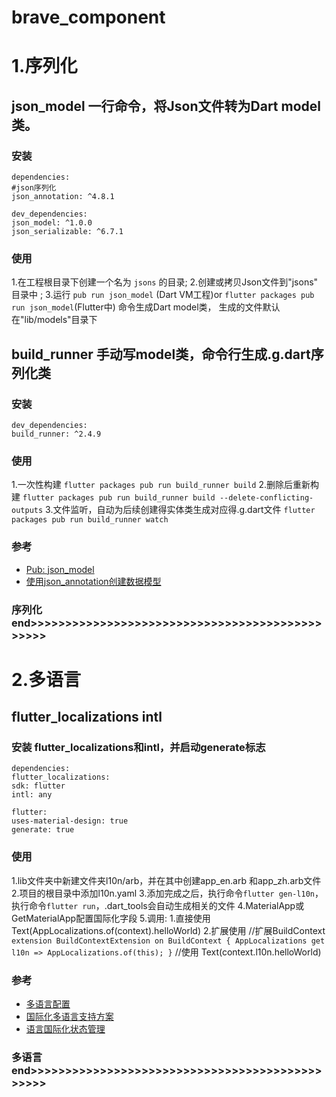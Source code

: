 # brave_component

# 1.序列化
## json_model 一行命令，将Json文件转为Dart model类。

### 安装

    dependencies:
    #json序列化
    json_annotation: ^4.8.1
    
    dev_dependencies:
    json_model: ^1.0.0
    json_serializable: ^6.7.1

### 使用

1.在工程根目录下创建一个名为 `jsons` 的目录;
2.创建或拷贝Json文件到"jsons" 目录中 ;
3.运行 `pub run json_model` (Dart VM工程)or
`flutter packages pub run json_model`(Flutter中) 命令生成Dart model类，
生成的文件默认在"lib/models"目录下

## build_runner 手动写model类，命令行生成.g.dart序列化类

### 安装

    dev_dependencies:
    build_runner: ^2.4.9

### 使用
1.一次性构建
`flutter packages pub run build_runner build`
2.删除后重新构建
`flutter packages pub run build_runner build --delete-conflicting-outputs`
3.文件监听，自动为后续创建得实体类生成对应得.g.dart文件
`flutter packages pub run build_runner watch`

### 参考
- [Pub: json_model](https://pub.dev/packages/json_model)
- [使用json_annotation创建数据模型](https://www.jianshu.com/p/d89e5c642660)
### 序列化 end>>>>>>>>>>>>>>>>>>>>>>>>>>>>>>>>>>>>>>>>>>>>>>>

# 2.多语言

## flutter_localizations intl

### 安装 flutter_localizations和intl，并启动generate标志
    dependencies:
    flutter_localizations:
    sdk: flutter
    intl: any

    flutter:
    uses-material-design: true
    generate: true
### 使用

1.lib文件夹中新建文件夹l10n/arb，并在其中创建app_en.arb 和app_zh.arb文件
2.项目的根目录中添加l10n.yaml
3.添加完成之后，执行命令`flutter gen-l10n`，执行命令`flutter run`，.dart_tools会自动生成相关的文件
4.MaterialApp或GetMaterialApp配置国际化字段
5.调用:
1.直接使用 Text(AppLocalizations.of(context).helloWorld)
2.扩展使用 
//扩展BuildContext
`extension BuildContextExtension on BuildContext {
    AppLocalizations get l10n => AppLocalizations.of(this);
}`
//使用
Text(context.l10n.helloWorld)

### 参考
- [多语言配置](https://www.jianshu.com/p/6b9c81401469)
- [国际化多语言支持方案](https://blog.csdn.net/duanwei1988/article/details/135536458)
- [语言国际化状态管理](https://blog.csdn.net/qq_38774121/article/details/115540857)
### 多语言end>>>>>>>>>>>>>>>>>>>>>>>>>>>>>>>>>>>>>>>>>>>>>>>

